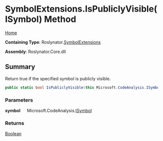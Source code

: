 # SymbolExtensions\.IsPubliclyVisible\(ISymbol\) Method

[Home](../../../README.md)

**Containing Type**: Roslynator\.[SymbolExtensions](../README.md)

**Assembly**: Roslynator\.Core\.dll

## Summary

Return true if the specified symbol is publicly visible\.

```csharp
public static bool IsPubliclyVisible(this Microsoft.CodeAnalysis.ISymbol symbol)
```

### Parameters

**symbol** &emsp; Microsoft\.CodeAnalysis\.[ISymbol](https://docs.microsoft.com/en-us/dotnet/api/microsoft.codeanalysis.isymbol)

### Returns

[Boolean](https://docs.microsoft.com/en-us/dotnet/api/system.boolean)


